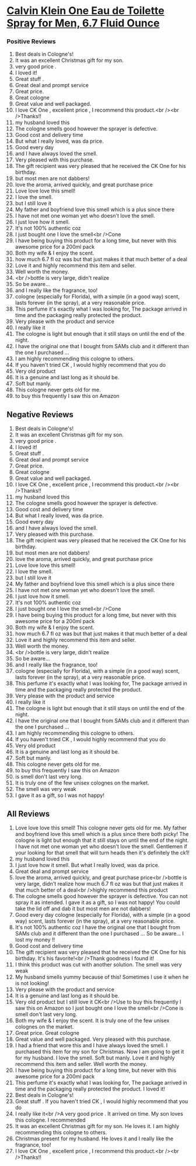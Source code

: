# [Calvin Klein One Eau de Toilette Spray for Men, 6.7 Fluid Ounce](https://products.checkmycream.com/products/Calvin-Klein-One-Eau-de-Toilette-Spray-for-Men-6.7-Fluid-Ounce.html)

### Positive Reviews

<ol>
      <li>Best deals in Cologne&#x27;s!</li>
      <li>It was an excellent Christmas gift for my son.</li>
      <li>very good price .</li>
      <li>I loved it!</li>
      <li>Great stuff .</li>
      <li>Great deal and prompt service</li>
      <li>Great price.</li>
      <li>Great cologne</li>
      <li>Great value and well packaged.</li>
      <li>I love CK One , excellent price , I recommend this product.&lt;br /&gt;&lt;br /&gt;Thanks!!</li>
      <li>my husband loved this</li>
      <li>The cologne smells good however the sprayer is defective.  </li>
      <li>Good cost and delivery time</li>
      <li>But what I really loved, was da price.</li>
      <li>Good every day</li>
      <li>and I have always loved the smell.</li>
      <li>Very pleased with this purchase.</li>
      <li>The gift recipient was very pleased that he received the CK One for his birthday.  </li>
      <li>but most men are not dabbers!</li>
      <li>love the aroma, arrived quickly, and great purchase price</li>
      <li>Love love love this smell!</li>
      <li>I love the smell.</li>
      <li>but I still love it</li>
      <li>My father and boyfriend love this smell which is a plus since there</li>
      <li>I have not met one woman yet who doesn&#x27;t love the smell.</li>
      <li>I just love how it smell.</li>
      <li>It&#x27;s not 100% authentic coz</li>
      <li>I just bought one I love the smell&lt;br /&gt;Cone</li>
      <li>I have being buying this product for a long time, but never with this awesome price for a 200ml pack</li>
      <li>Both my wife &amp; I enjoy the scent.</li>
      <li>how much 6.7 fl oz was but that just makes it that much better of a deal</li>
      <li>Love it and highly recommend this item and seller.</li>
      <li>Well worth the money.</li>
      <li>&lt;br /&gt;bottle is very large, didn&#x27;t realize  </li>
      <li>So be aware...</li>
      <li>and I really like the fragrance, too!</li>
      <li>cologne (especially for Florida), with a simple (in a good way) scent, lasts forever (in the spray), at a very reasonable price.</li>
      <li>This perfume it&#x27;s exactly what I was looking for, The package arrived in time and the packaging really protected the product.</li>
      <li>Very please with the product and service</li>
      <li>I really like it</li>
      <li>The cologne is light but enough that it still stays on until the end of the night.</li>
      <li>I have the original one that I bought from SAMs club and it different than the one I purchased ...</li>
      <li>I am highly recommending this cologne to others.</li>
      <li>If you haven&#x27;t tried CK , I would highly recommend that you do</li>
      <li>Very old product</li>
      <li>It is a genuine and last long as it should be.</li>
      <li>Soft but manly.</li>
      <li>This cologne never gets old for me.</li>
      <li>to buy this frequently I saw this on Amazon</li>
</ol>


<h2>Negative Reviews</h2>
<ol>
<li> Best deals in Cologne&#x27;s!</li>
<li> It was an excellent Christmas gift for my son.</li>
<li> very good price .</li>
<li> I loved it!</li>
<li> Great stuff .</li>
<li> Great deal and prompt service</li>
<li> Great price.</li>
<li> Great cologne</li>
<li> Great value and well packaged.</li>
<li> I love CK One , excellent price , I recommend this product.&lt;br /&gt;&lt;br /&gt;Thanks!!</li>
<li> my husband loved this</li>
<li> The cologne smells good however the sprayer is defective.  </li>
<li> Good cost and delivery time</li>
<li> But what I really loved, was da price.</li>
<li> Good every day</li>
<li> and I have always loved the smell.</li>
<li> Very pleased with this purchase.</li>
<li> The gift recipient was very pleased that he received the CK One for his birthday.  </li>
<li> but most men are not dabbers!</li>
<li> love the aroma, arrived quickly, and great purchase price</li>
<li> Love love love this smell!</li>
<li> I love the smell.</li>
<li> but I still love it</li>
<li> My father and boyfriend love this smell which is a plus since there</li>
<li> I have not met one woman yet who doesn&#x27;t love the smell.</li>
<li> I just love how it smell.</li>
<li> It&#x27;s not 100% authentic coz</li>
<li> I just bought one I love the smell&lt;br /&gt;Cone</li>
<li> I have being buying this product for a long time, but never with this awesome price for a 200ml pack</li>
<li> Both my wife &amp; I enjoy the scent.</li>
<li> how much 6.7 fl oz was but that just makes it that much better of a deal</li>
<li> Love it and highly recommend this item and seller.</li>
<li> Well worth the money.</li>
<li> &lt;br /&gt;bottle is very large, didn&#x27;t realize  </li>
<li> So be aware...</li>
<li> and I really like the fragrance, too!</li>
<li> cologne (especially for Florida), with a simple (in a good way) scent, lasts forever (in the spray), at a very reasonable price.</li>
<li> This perfume it&#x27;s exactly what I was looking for, The package arrived in time and the packaging really protected the product.</li>
<li> Very please with the product and service</li>
<li> I really like it</li>
<li> The cologne is light but enough that it still stays on until the end of the night.</li>
<li> I have the original one that I bought from SAMs club and it different than the one I purchased ...</li>
<li> I am highly recommending this cologne to others.</li>
<li> If you haven&#x27;t tried CK , I would highly recommend that you do</li>
<li> Very old product</li>
<li> It is a genuine and last long as it should be.</li>
<li> Soft but manly.</li>
<li> This cologne never gets old for me.</li>
<li> to buy this frequently I saw this on Amazon</li>
<li> is smell don&#x27;t last very long.</li>
<li> It is truly one of the few unisex colognes on the market.</li>
<li> The smell was very weak</li>
<li> I gave it as a gift, so I was not happy!  </li>
</ol>

<h2>All Reviews</h2>

<ol>
    <li> Love love love this smell! This cologne never gets old for me. My father and boyfriend love this smell which is a plus since there both picky! The cologne is light but enough that it still stays on until the end of the night. I have not met one woman yet who doesn&#x27;t love the smell. Gentlemen if your looking for that smell that will turn heads then it&#x27;s definitely the ck1!</li>
    <li> my husband loved this</li>
    <li> I just love how it smell. But what I really loved, was da price.</li>
    <li> Great deal and prompt service</li>
    <li> love the aroma, arrived quickly, and great purchase price&lt;br /&gt;bottle is very large, didn&#x27;t realize  how much 6.7 fl oz was but that just makes it that much better of a deal&lt;br /&gt;highly recommend this product</li>
    <li> The cologne smells good however the sprayer is defective.  You can not spray it as intended.  I gave it as a gift, so I was not happy!  You could take the lid off and dab it but most men are not dabbers!</li>
    <li> Good every day cologne (especially for Florida), with a simple (in a good way) scent, lasts forever (in the spray), at a very reasonable price.</li>
    <li> It&#x27;s not 100% authentic coz I have the original one that I bought from SAMs club and it different than the one I purchased ... So be aware... I lost my money !!</li>
    <li> Good cost and delivery time</li>
    <li> The gift recipient was very pleased that he received the CK One for his birthday.  It&#x27;s his favorite!&lt;br /&gt;Thank goodness I found it!</li>
    <li> I think this product was cut with another solution. The smell was very weak</li>
    <li> My husband smells yummy because of this!  Sometimes I use it when he is not looking!</li>
    <li> Very please with the product and service</li>
    <li> It is a genuine and last long as it should be.</li>
    <li> Very old product but I still love it CK&lt;br /&gt;Use to buy this frequently I saw this on Amazon so  I just bought one I love the smell&lt;br /&gt;Cone is smell don&#x27;t last very long.</li>
    <li> Both my wife &amp; I enjoy the scent. It is truly one of the few unisex colognes on the market.</li>
    <li> Great price. Great cologne</li>
    <li> Great value and well packaged. Very pleased with this purchase.</li>
    <li> I had a friend that wore this and I have always loved the smell. I purchased this item for my son for Christmas. Now I am going to get it for my husband. I love the smell. Soft but manly. Love it and highly recommend this item and seller. Well worth the money.</li>
    <li> I have being buying this product for a long time, but never with this awesome price for a 200ml pack</li>
    <li> This perfume it&#x27;s exactly what I was looking for, The package arrived in time and the packaging really protected the product. I loved it!</li>
    <li> Best deals in Cologne&#x27;s!</li>
    <li> Great stuff . If you haven&#x27;t tried CK , I would highly recommend that you do</li>
    <li> I really like it&lt;br /&gt;A very good price . It arrived on time. My son loves this cologne. I recommended</li>
    <li> It was an excellent Christmas gift for my son. He loves it. I am highly recommending this cologne to others.</li>
    <li> Christmas present for my husband.  He loves it and I really like the fragrance, too!</li>
    <li> I love CK One , excellent price , I recommend this product.&lt;br /&gt;&lt;br /&gt;Thanks!!</li>
</ol>




